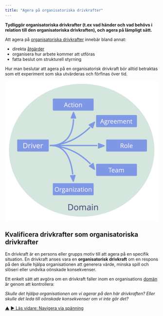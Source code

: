 ```yaml
---
title: "Agera på organisatoriska drivkrafter"
---
```



<strong>Tydliggör organisatoriska drivkrafter (t.ex vad händer och vad behövs i relation till den organisatoriska drivkraften), och agera på lämpligt sätt.</strong>

Att agera på <a href="#" class="tooltip" title="Organisatorisk drivkraft: En drivkraft är en persons eller grupps motiv till att agera på en specifik situation. En drivkraft anses vara en **organisatorisk drivkraft** om en respons på den skulle hjälpa organisationen att generera värde, minska spill och slöseri eller undvika oönskade konsekvenser.">organisatoriska drivkrafter</a> innebär bland annat:

- direkta <a href="#" class="tooltip" title="Operativ verksamhet: Att organisera, planera och utföra de dagliga aktiviteterna inom de begränsningar som definierats genom strukturell styrning.">åtgärder</a>
- organisera hur arbete kommer att utföras
- fatta beslut om strukturell styrning

Hur man beslutar att agera på en organisatorisk drivkraft bör alltid betraktas som ett experiment som ska utvärderas och förfinas över tid.

![Möjliga svar på organisatoriska drivkrafter](img/driver-domain/driver-response-full.png)

## Kvalificera drivkrafter som organisatoriska drivkrafter

En drivkraft är en persons eller grupps motiv till att agera på en specifik situation. En drivkraft anses vara en **organisatorisk drivkraft** om en respons på den skulle hjälpa organisationen att generera värde, minska spill och slöseri eller undvika oönskade konsekvenser.

Ett enkelt sätt att avgöra om en drivkraft faller inom en organisations <a href="#" class="tooltip" title="Domän: Ett tydligt avskiljt område av inflytande, aktivitet och beslutsfattande inom en organisation.">domän</a> är genom att kontrollera:

*Skulle det hjälpa organisationen om vi agerar på den här drivkraften? Eller skulle det leda till oönskade konsekvenser om vi inte gör det?*

<div class="bottom-nav">
<a href="co-creation-and-evolution.html" title="Upp: Samskapande och utveckling">▲</a> <a href="navigate-via-tension.html" title="Läs vidare: Navigera via spänning">▶ Läs vidare: Navigera via spänning</a>
</div>


<script type="text/javascript">
Mousetrap.bind('g n', function() {
    window.location.href = 'navigate-via-tension.html';
    return false;
});
</script>

